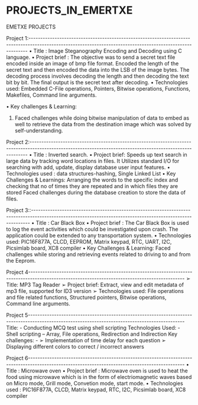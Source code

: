 # PROJECTS_IN_EMERTXE

EMETXE PROJECTS

 Project 1:-----------------------------------------------------------------------------------------------------------------------------------------------------------
• Title : Image Steganography Encoding and Decoding using C language.
• Project brief : The objective was to send a secret text file encoded inside an image of bmp file format. 
Encoded the length of the secret text and then encoded the data into the LSB of the image bytes. The 
decoding process involves decoding the length and then decoding the text bit by bit. The final output is 
the secret text after decoding.
• Technologies used: Embedded C-File operations, Pointers, Bitwise operations, Functions, Makefiles, 
Command line arguments.
 
• Key challenges & Learning:
1. Faced challenges while doing bitwise manipulation of data to embed as well to retrieve the data 
from the destination image which was solved by self-understanding.

 Project 2:-----------------------------------------------------------------------------------------------------------------------------------------------------------
• Title : Inverted search.
• Project brief: Speeds up text search in large data by tracking word locations in files. It Utilizes standard 
I/O for searching with add, update, display database user input features.
• Technologies used : data structures-hashing, Single Linked List
• Key Challenges & Learnings: Arranging the words to the specific index and checking that no of times 
they are repeated and in which files they are stored Faced challenges during the database creation to 
store the data of files.

Project 3::-----------------------------------------------------------------------------------------------------------------------------------------------------------
• Title : Car Black Box 
• Project brief : The Car Black Box is used to log the event activities which could be investigated upon
crash. The application could be extended to any transportation system.
• Technologies used: PIC16F877A, CLCD, EEPROM, Matrix keypad, RTC, UART, I2C, Picsimlab 
board, XC8 compiler
• Key Challenges & Learning: Faced challenges while storing and retrieving events related to driving to 
and from the Eeprom.

Project 4------------------------------------------------------------------------------------------------------------------------------------------------
➢ Title: MP3 Tag Reader
➢ Project brief: Extract, view and edit metadata of mp3 file, supported for ID3 version
➢ Technologies used: File operations and file related functions, Structured pointers, Bitwise 
operations, Command line arguments.

Project 5------------------------------------------------------------------------------------------------------------------------------------------------
Title: - Conducting MCQ test using shell scripting
Technologies Used: - Shell scripting – Array, File operations, Redirection and Indirection
Key challenges: - ➢ Implementation of time delay for each question
➢ Displaying different colors to correct / incorrect answers

Project 6------------------------------------------------------------------------------------------------------------------------------------------------
•	Title               : Microwave oven
•	Project brief : Microwave oven is used to heat the food using microwave which is in the form of electriomagnetic waves based on Micro mode, Grill mode, Convetion mode, start mode.
•	Technologies used :  PIC16F877A, CLCD, Matrix keypad, RTC, I2C, Picsimlab board, XC8 compiler

